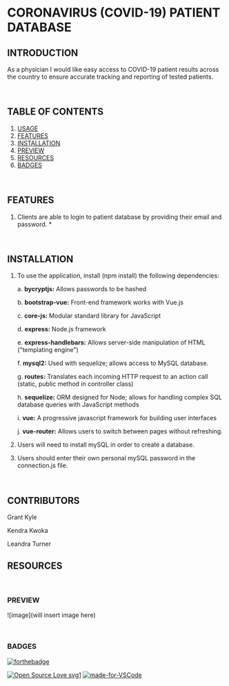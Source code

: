 
# CORONAVIRUS (COVID-19) PATIENT DATABASE


## INTRODUCTION

As a physician I would like easy access to COVID-19 patient results across the country to ensure accurate tracking and reporting of tested patients.

<br>

## TABLE OF CONTENTS
1. [USAGE](#usage)
2. [FEATURES](#features)
3. [INSTALLATION](#installation)
4. [PREVIEW](#preview)
5. [RESOURCES](#resources)
6. [BADGES](#badges)

<br>

## FEATURES

1. Clients are able to login to patient database by providing their email and password.
    * 



<br>

## INSTALLATION

1. To use the application, install (npm install) the following dependencies:

    a. **bycryptjs:** Allows passwords to be hashed

    b.  **bootstrap-vue:** Front-end framework works with Vue.js

    c.  **core-js:** Modular standard library for JavaScript

    d.  **express:** Node.js framework
    
    e.  **express-handlebars:** Allows server-side manipulation of HTML ("templating engine")

    f. **mysql2:** Used with sequelize; allows access to MySQL database.

    g. **routes:** Translates each incoming HTTP request to an action call (static, public method in controller class)

    h.  **sequelize:** ORM designed for Node; allows for handling complex SQL database queries with JavaScript methods

    i.  **vue:** A progressive javascript framework for building user interfaces

    j. **vue-router:** Allows users to switch between pages without refreshing.

2. Users will need to install mySQL in order to create a database.

3. Users should enter their own personal mySQL password in the connection.js file. 

<br>

## CONTRIBUTORS

Grant Kyle

Kendra Kwoka

Leandra Turner


## RESOURCES



<br>

### PREVIEW

![image](will insert image here)

<br>

### BADGES


[![forthebadge](https://forthebadge.com/images/badges/check-it-out.svg)](https://fast-wildwood-12677.herokuapp.com/)

[![Open Source Love svg1](https://badges.frapsoft.com/os/v1/open-source.svg?v=103)](https://github.com/ellerbrock/open-source-badges/)
[![made-for-VSCode](https://img.shields.io/badge/Made%20for-VSCode-1f425f.svg)](https://code.visualstudio.com/)

